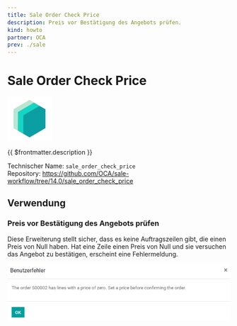 ```yaml
---
title: Sale Order Check Price
description: Preis vor Bestätigung des Angebots prüfen.
kind: howto
partner: OCA
prev: ./sale
---
```

# Sale Order Check Price
![icon_oms_box](attachments/icons_odoo_mint_system.png)

{{ $frontmatter.description }}

Technischer Name: `sale_order_check_price`\
Repository: <https://github.com/OCA/sale-workflow/tree/14.0/sale_order_check_price>

## Verwendung

### Preis vor Bestätigung des Angebots prüfen

Diese Erweiterung stellt sicher, dass es keine Auftragszeilen gibt, die einen Preis von Null haben. Hat eine Zeile einen Preis von Null und sie versuchen das Angebot zu bestätigen, erscheint eine Fehlermeldung.

![](attachments/Sale%20Order%20Check%20Price.png)

